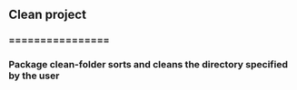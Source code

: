 ## Clean project
### ================
### Package clean-folder sorts and cleans the directory specified by the user